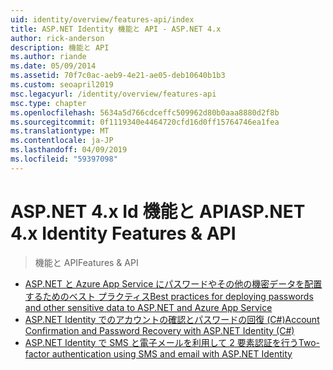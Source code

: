 ```yaml
---
uid: identity/overview/features-api/index
title: ASP.NET Identity 機能と API - ASP.NET 4.x
author: rick-anderson
description: 機能と API
ms.author: riande
ms.date: 05/09/2014
ms.assetid: 70f7c0ac-aeb9-4e21-ae05-deb10640b1b3
ms.custom: seoapril2019
msc.legacyurl: /identity/overview/features-api
msc.type: chapter
ms.openlocfilehash: 5634a5d766cdceffc509962d80b0aaa8880d2f8b
ms.sourcegitcommit: 0f1119340e4464720cfd16d0ff15764746ea1fea
ms.translationtype: MT
ms.contentlocale: ja-JP
ms.lasthandoff: 04/09/2019
ms.locfileid: "59397098"
---
```

# <a name="aspnet-4x-identity-features--api"></a><span data-ttu-id="b36a0-103">ASP.NET 4.x Id 機能と API</span><span class="sxs-lookup"><span data-stu-id="b36a0-103">ASP.NET 4.x Identity Features & API</span></span>

> <span data-ttu-id="b36a0-104">機能と API</span><span class="sxs-lookup"><span data-stu-id="b36a0-104">Features & API</span></span>


- [<span data-ttu-id="b36a0-105">ASP.NET と Azure App Service にパスワードやその他の機密データを配置するためのベスト プラクティス</span><span class="sxs-lookup"><span data-stu-id="b36a0-105">Best practices for deploying passwords and other sensitive data to ASP.NET and Azure App Service</span></span>](best-practices-for-deploying-passwords-and-other-sensitive-data-to-aspnet-and-azure.md)
- [<span data-ttu-id="b36a0-106">ASP.NET Identity でのアカウントの確認とパスワードの回復 (C#)</span><span class="sxs-lookup"><span data-stu-id="b36a0-106">Account Confirmation and Password Recovery with ASP.NET Identity (C#)</span></span>](account-confirmation-and-password-recovery-with-aspnet-identity.md)
- [<span data-ttu-id="b36a0-107">ASP.NET Identity で SMS と電子メールを利用して 2 要素認証を行う</span><span class="sxs-lookup"><span data-stu-id="b36a0-107">Two-factor authentication using SMS and email with ASP.NET Identity</span></span>](two-factor-authentication-using-sms-and-email-with-aspnet-identity.md)
